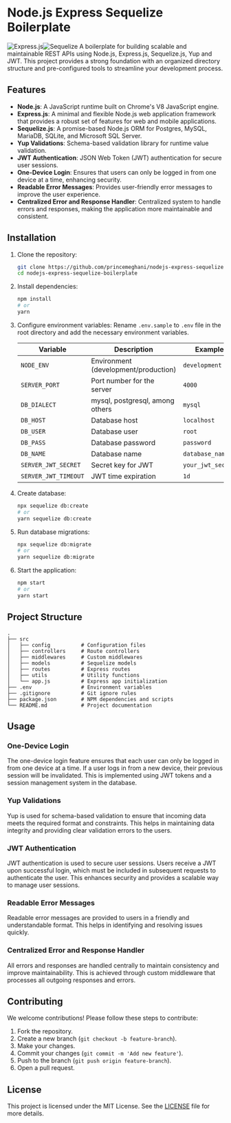 # Node.js Express Sequelize Boilerplate

![Express.js](https://img.shields.io/badge/express.js-%23404d59.svg?style=for-the-badge&logo=express&logoColor=%2361DAFB)![Sequelize](https://img.shields.io/badge/Sequelize-52B0E7?style=for-the-badge&logo=Sequelize&logoColor=white)
A boilerplate for building scalable and maintainable REST APIs using Node.js, Express.js, Sequelize.js, Yup and JWT. This project provides a strong foundation with an organized directory structure and pre-configured tools to streamline your development process.

## Features

- **Node.js**: A JavaScript runtime built on Chrome's V8 JavaScript engine.
- **Express.js**: A minimal and flexible Node.js web application framework that provides a robust set of features for web and mobile applications.
- **Sequelize.js**: A promise-based Node.js ORM for Postgres, MySQL, MariaDB, SQLite, and Microsoft SQL Server.
- **Yup Validations**: Schema-based validation library for runtime value validation.
- **JWT Authentication**: JSON Web Token (JWT) authentication for secure user sessions.
- **One-Device Login**: Ensures that users can only be logged in from one device at a time, enhancing security.
- **Readable Error Messages**: Provides user-friendly error messages to improve the user experience.
- **Centralized Error and Response Handler**: Centralized system to handle errors and responses, making the application more maintainable and consistent.

## Installation

1. Clone the repository:

   ```bash
   git clone https://github.com/princemeghani/nodejs-express-sequelize-boilerplate.git
   cd nodejs-express-sequelize-boilerplate
   ```

2. Install dependencies:

   ```bash
   npm install
   # or
   yarn
   ```

3. Configure environment variables:
   Rename `.env.sample` to `.env` file in the root directory and add the necessary environment variables.

   | Variable             | Description                          | Example           |
   | -------------------- | ------------------------------------ | ----------------- |
   | `NODE_ENV`           | Environment (development/production) | `development`     |
   | `SERVER_PORT`        | Port number for the server           | `4000`            |
   | `DB_DIALECT`         | mysql, postgresql, among others      | `mysql`           |
   | `DB_HOST`            | Database host                        | `localhost`       |
   | `DB_USER`            | Database user                        | `root`            |
   | `DB_PASS`            | Database password                    | `password`        |
   | `DB_NAME`            | Database name                        | `database_name`   |
   | `SERVER_JWT_SECRET`  | Secret key for JWT                   | `your_jwt_secret` |
   | `SERVER_JWT_TIMEOUT` | JWT time expiration                  | `1d`              |

4. Create database:

   ```bash
   npx sequelize db:create
   # or
   yarn sequelize db:create
   ```

5. Run database migrations:

   ```bash
   npx sequelize db:migrate
   # or
   yarn sequelize db:migrate
   ```

6. Start the application:
   ```bash
   npm start
   # or
   yarn start
   ```

## Project Structure

```
.
├── src
│   ├── config          # Configuration files
│   ├── controllers     # Route controllers
│   ├── middlewares     # Custom middlewares
│   ├── models          # Sequelize models
│   ├── routes          # Express routes
│   ├── utils           # Utility functions
│   └── app.js          # Express app initialization
├── .env                # Environment variables
├── .gitignore          # Git ignore rules
├── package.json        # NPM dependencies and scripts
└── README.md           # Project documentation
```

## Usage

### One-Device Login

The one-device login feature ensures that each user can only be logged in from one device at a time. If a user logs in from a new device, their previous session will be invalidated. This is implemented using JWT tokens and a session management system in the database.

### Yup Validations

Yup is used for schema-based validation to ensure that incoming data meets the required format and constraints. This helps in maintaining data integrity and providing clear validation errors to the users.

### JWT Authentication

JWT authentication is used to secure user sessions. Users receive a JWT upon successful login, which must be included in subsequent requests to authenticate the user. This enhances security and provides a scalable way to manage user sessions.

### Readable Error Messages

Readable error messages are provided to users in a friendly and understandable format. This helps in identifying and resolving issues quickly.

### Centralized Error and Response Handler

All errors and responses are handled centrally to maintain consistency and improve maintainability. This is achieved through custom middleware that processes all outgoing responses and errors.

## Contributing

We welcome contributions! Please follow these steps to contribute:

1. Fork the repository.
2. Create a new branch (`git checkout -b feature-branch`).
3. Make your changes.
4. Commit your changes (`git commit -m 'Add new feature'`).
5. Push to the branch (`git push origin feature-branch`).
6. Open a pull request.

## License

This project is licensed under the MIT License. See the [LICENSE](LICENSE) file for more details.
